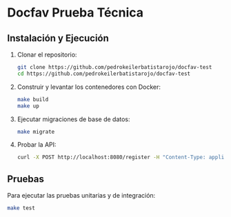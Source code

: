 # Docfav Prueba Técnica

## Instalación y Ejecución
1. Clonar el repositorio:
   ```sh
   git clone https://github.com/pedrokeilerbatistarojo/docfav-test
   cd https://github.com/pedrokeilerbatistarojo/docfav-test
   ```
2. Construir y levantar los contenedores con Docker:
   ```sh
   make build
   make up
   ```
3. Ejecutar migraciones de base de datos:
   ```sh
   make migrate
   ```
4. Probar la API:
   ```sh
   curl -X POST http://localhost:8080/register -H "Content-Type: application/json" -d '{"name": "John Doe", "email": "john@example.com", "password": "SecurePass123!"}'
   ```

## Pruebas
Para ejecutar las pruebas unitarias y de integración:
```sh
make test

